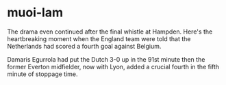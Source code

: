 # muoi-lam
The drama even continued after the final whistle at Hampden. Here's the heartbreaking moment when the England team were told that the Netherlands had scored a fourth goal against Belgium.

Damaris Egurrola had put the Dutch 3-0 up in the 91st minute then the former Everton midfielder, now with Lyon, added a crucial fourth in the fifth minute of stoppage time.
